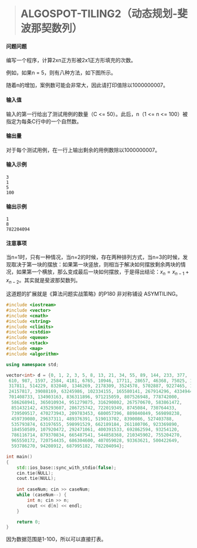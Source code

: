 > # ALGOSPOT-TILING2（动态规划-斐波那契数列）

#### 问题问题

编写一个程序，计算2xn正方形被2x1正方形填充的次数。

例如，如果n = 5，则有八种方法，如下图所示。

随着n的增加，案例数可能会非常大，因此请打印值除以1000000007。

#### 输入值

输入的第一行给出了测试用例的数量（C <= 50）。此后，n（1 <= n <= 100）被指定为每条C行中的一个自然数。

#### 输出量

对于每个测试用例，在一行上输出剩余的用例数除以1000000007。

#### 输入示例

```
3
1
5
100
```

#### 输出示例

```
1
8
782204094
```

#### 注意事项

当n=1时，只有一种情况，当n=2的时候，存在两种排列方式，当n=3的时候，发现取决于第一块的摆放：如果第一块竖放，则相当于解决如何摆放剩余两块的情况，如果第一个横放，那么变成最后一块如何摆放，于是得出结论：$x_n=x_{n-1}+x_{n-2}$。其实就是斐波那契数列。

这道题的扩展就是《算法问题实战策略》的P180 非对称铺设 ASYMTILING。

```c++
#include <iostream>
#include <vector>
#include <cmath>
#include <string>
#include <climits>
#include <cstdio>
#include <queue>
#include <stack>
#include <map>
#include <algorithm>

using namespace std;

vector<int> d = {0, 1, 2, 3, 5, 8, 13, 21, 34, 55, 89, 144, 233, 377,
 610, 987, 1597, 2584, 4181, 6765, 10946, 17711, 28657, 46368, 75025, 121393, 196418, 
 317811, 514229, 832040, 1346269, 2178309, 3524578, 5702887, 9227465, 14930352, 
 24157817, 39088169, 63245986, 102334155, 165580141, 267914296, 433494437, 
 701408733, 134903163, 836311896, 971215059, 807526948, 778742000,
  586268941, 365010934, 951279875, 316290802, 267570670, 583861472, 
  851432142, 435293607, 286725742, 722019349, 8745084, 730764433, 
  739509517, 470273943, 209783453, 680057396, 889840849, 569898238, 
  459739080, 29637311, 489376391, 519013702, 8390086, 527403788, 
  535793874, 63197655, 598991529, 662189184, 261180706, 923369890, 
  184550589, 107920472, 292471061, 400391533, 692862594, 93254120, 
  786116714, 879370834, 665487541, 544858368, 210345902, 755204270, 
  965550172, 720754435, 686304600, 407059028, 93363621, 500422649, 
  593786270, 94208912, 687995182, 782204094};

int main()
{
    std::ios_base::sync_with_stdio(false);
    cin.tie(NULL);
    cout.tie(NULL);
    
   	int caseNum; cin >> caseNum;
   	while (caseNum--) {
   		int n; cin >> n;
   		cout << d[n] << endl;
   	}

    return 0;
}
```

因为数据范围是1-100，所以可以直接打表。